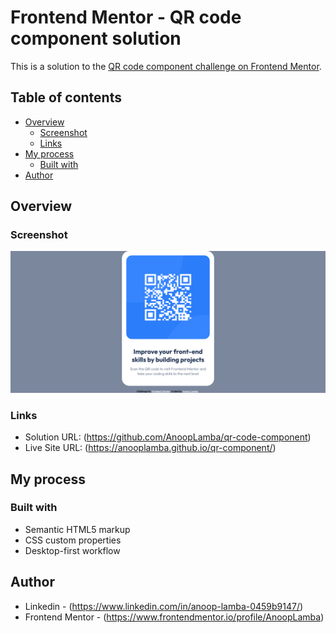 # Frontend Mentor - QR code component solution

This is a solution to the [QR code component challenge on Frontend Mentor](https://www.frontendmentor.io/challenges/qr-code-component-iux_sIO_H).

## Table of contents

- [Overview](#overview)
  - [Screenshot](#screenshot)
  - [Links](#links)
- [My process](#my-process)
  - [Built with](#built-with)
- [Author](#author)

## Overview

### Screenshot

![](./screenshots/sshot1.png)

### Links

- Solution URL: (https://github.com/AnoopLamba/qr-code-component)
- Live Site URL: (https://anooplamba.github.io/qr-component/)

## My process

### Built with

- Semantic HTML5 markup
- CSS custom properties
- Desktop-first workflow

## Author

- Linkedin - (https://www.linkedin.com/in/anoop-lamba-0459b9147/)
- Frontend Mentor - (https://www.frontendmentor.io/profile/AnoopLamba)
